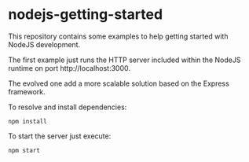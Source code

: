 # nodejs-getting-started

This repository contains some examples to help getting started with
NodeJS development.

The first example just runs the HTTP server included within the NodeJS
runtime on port http://localhost:3000.

The evolved one add a more scalable solution based on the Express
framework.

To resolve and install dependencies:

    npm install

To start the server just execute:

    npm start

